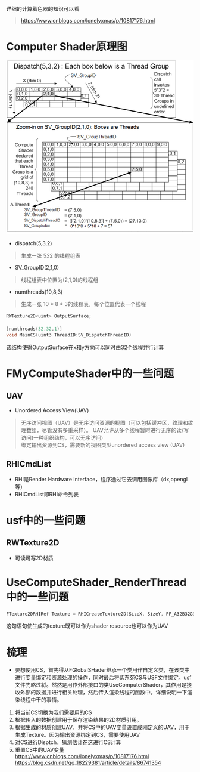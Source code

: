 详细的计算着色器的知识可以看
> https://www.cnblogs.com/lonelyxmas/p/10817176.html
# Computer Shader原理图
![](threadgroupids.png)
* dispatch(5,3,2)
> 生成一张 5*3*2 的线程组表  
* SV_GroupID(2,1,0)
> 线程组表中位置为(2,1,0)的线程组
* numthreads(10,8,3)
> 生成一张 10 * 8 * 3的线程表，每个位置代表一个线程
```cpp
RWTexture2D<uint> OutputSurface;

[numthreads(32,32,1)]
void MainCS(uint3 ThreadID:SV_DispatchThreadID)
```
该结构使得OutputSurface在x和y方向可以同时由32个线程并行计算

# FMyComputeShader中的一些问题
## UAV
* Unordered Access View(UAV)
> 无序访问视图（UAV）是无序访问资源的视图（可以包括缓冲区，纹理和纹理数组，尽管没有多重采样）。
UAV允许从多个线程暂时进行无序的读/写访问(一种组织结构，可以无序访问)  
> 绑定输出资源到CS，需要新的视图类型unordered access view (UAV)
## RHICmdList
* RHI是Render Hardware Interface，程序通过它去调用图像库（dx,opengl等）
* RHICmdList即RHI命令列表

# usf中的一些问题
## RWTexture2D
* 可读可写2D材质

# UseComputeShader_RenderThread中的一些问题
```cpp
FTexture2DRHIRef Texture = RHICreateTexture2D(SizeX, SizeY, PF_A32B32G32R32F, 1, 1, TexCreate_ShaderResource | TexCreate_UAV, CreateInfo);
```
这句语句使生成的texture既可以作为shader resource也可以作为UAV

# 梳理
* 要想使用CS，首先得从FGlobalSHader继承一个类用作自定义类，在该类中进行变量绑定和资源处理的操作，同时最后将紫东苑CS与USF文件绑定。usf文件先略过将。然然是用作外部接口的类UseComputerShader，其作用是接收外部的数据并进行相关处理，然后传入渲染线程的函数中。详细说明一下渲染线程中干的事情。
1. 将当前CS切换为我们需要用的CS
2. 根据传入的数据创建用于保存渲染结果的2D材质引用。
3. 根据生成的材质创建UAV，并将CS中的UAV变量设置成刚定义的UAV，用于生成Texture。因为输出资源绑定到CS，需要使用UAV
4. 对CS进行Disptch，猜测估计在这进行CS计算
5. 重置CS中的UAV变量  
https://www.cnblogs.com/lonelyxmas/p/10817176.html
https://blog.csdn.net/qq_18229381/article/details/86741354